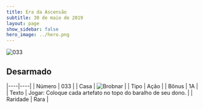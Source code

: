 ```yaml
---
title: Era da Ascensão
subtitle: 30 de maio de 2019
layout: page
show_sidebar: false
hero_image: ../hero.png
---
```


![033](https://cdn.keyforgegame.com/media/card_front/pt/435_033_3RQC353326W7_pt.png)

## Desarmado

|----|----|
| Número | 033 |
| Casa | ![Brobnar](https://archonarcana.com/images/thumb/e/e0/Brobnar.png/22px-Brobnar.png "Brobnar") |
| Tipo | Ação |
| Bônus | 1A |
| Texto | Jogar: Coloque cada artefato no topo do baralho de seu dono. |
| Raridade | Rara |
